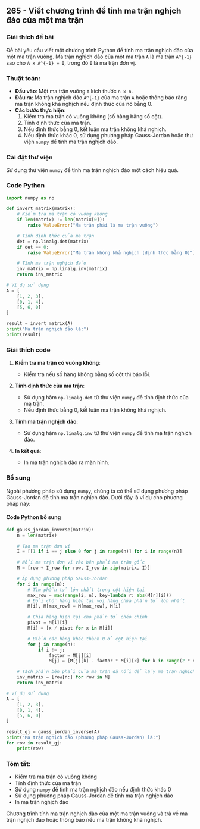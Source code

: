 ## 265 - Viết chương trình để tính ma trận nghịch đảo của một ma trận

### Giải thích đề bài

Đề bài yêu cầu viết một chương trình Python để tính ma trận nghịch đảo của một ma trận vuông. Ma trận nghịch đảo của một ma trận `A` là ma trận `A^{-1}` sao cho `A x A^{-1} = I`, trong đó `I` là ma trận đơn vị.

### Thuật toán:

- **Đầu vào**: Một ma trận vuông `A` kích thước `n x n`.
- **Đầu ra**: Ma trận nghịch đảo `A^{-1}` của ma trận `A` hoặc thông báo rằng ma trận không khả nghịch nếu định thức của nó bằng 0.
- **Các bước thực hiện**:
  1. Kiểm tra ma trận có vuông không (số hàng bằng số cột).
  2. Tính định thức của ma trận.
  3. Nếu định thức bằng 0, kết luận ma trận không khả nghịch.
  4. Nếu định thức khác 0, sử dụng phương pháp Gauss-Jordan hoặc thư viện `numpy` để tính ma trận nghịch đảo.

### Cài đặt thư viện

Sử dụng thư viện `numpy` để tính ma trận nghịch đảo một cách hiệu quả.

### Code Python

```python
import numpy as np

def invert_matrix(matrix):
    # Kiểm tra ma trận có vuông không
    if len(matrix) != len(matrix[0]):
        raise ValueError("Ma trận phải là ma trận vuông")

    # Tính định thức của ma trận
    det = np.linalg.det(matrix)
    if det == 0:
        raise ValueError("Ma trận không khả nghịch (định thức bằng 0)")

    # Tính ma trận nghịch đảo
    inv_matrix = np.linalg.inv(matrix)
    return inv_matrix

# Ví dụ sử dụng
A = [
    [1, 2, 3],
    [0, 1, 4],
    [5, 6, 0]
]

result = invert_matrix(A)
print("Ma trận nghịch đảo là:")
print(result)
```

### Giải thích code

1. **Kiểm tra ma trận có vuông không**:

   - Kiểm tra nếu số hàng không bằng số cột thì báo lỗi.

2. **Tính định thức của ma trận**:

   - Sử dụng hàm `np.linalg.det` từ thư viện `numpy` để tính định thức của ma trận.
   - Nếu định thức bằng 0, kết luận ma trận không khả nghịch.

3. **Tính ma trận nghịch đảo**:

   - Sử dụng hàm `np.linalg.inv` từ thư viện `numpy` để tính ma trận nghịch đảo.

4. **In kết quả**:
   - In ma trận nghịch đảo ra màn hình.

### Bổ sung

Ngoài phương pháp sử dụng `numpy`, chúng ta có thể sử dụng phương pháp Gauss-Jordan để tính ma trận nghịch đảo. Dưới đây là ví dụ cho phương pháp này:

#### Code Python bổ sung

```python
def gauss_jordan_inverse(matrix):
    n = len(matrix)

    # Tạo ma trận đơn vị
    I = [[1 if i == j else 0 for j in range(n)] for i in range(n)]

    # Nối ma trận đơn vị vào bên phải ma trận gốc
    M = [row + I_row for row, I_row in zip(matrix, I)]

    # Áp dụng phương pháp Gauss-Jordan
    for i in range(n):
        # Tìm phần tử lớn nhất trong cột hiện tại
        max_row = max(range(i, n), key=lambda r: abs(M[r][i]))
        # Đổi chỗ hàng hiện tại với hàng chứa phần tử lớn nhất
        M[i], M[max_row] = M[max_row], M[i]

        # Chia hàng hiện tại cho phần tử chéo chính
        pivot = M[i][i]
        M[i] = [x / pivot for x in M[i]]

        # Biến các hàng khác thành 0 ở cột hiện tại
        for j in range(n):
            if i != j:
                factor = M[j][i]
                M[j] = [M[j][k] - factor * M[i][k] for k in range(2 * n)]

    # Tách phần bên phải của ma trận đã nối để lấy ma trận nghịch đảo
    inv_matrix = [row[n:] for row in M]
    return inv_matrix

# Ví dụ sử dụng
A = [
    [1, 2, 3],
    [0, 1, 4],
    [5, 6, 0]
]

result_gj = gauss_jordan_inverse(A)
print("Ma trận nghịch đảo (phương pháp Gauss-Jordan) là:")
for row in result_gj:
    print(row)
```

### Tóm tắt:

- Kiểm tra ma trận có vuông không
- Tính định thức của ma trận
- Sử dụng `numpy` để tính ma trận nghịch đảo nếu định thức khác 0
- Sử dụng phương pháp Gauss-Jordan để tính ma trận nghịch đảo
- In ma trận nghịch đảo

Chương trình tính ma trận nghịch đảo của một ma trận vuông và trả về ma trận nghịch đảo hoặc thông báo nếu ma trận không khả nghịch.
